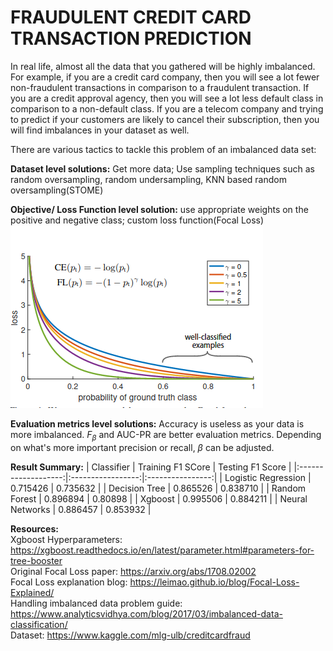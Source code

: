 # FRAUDULENT CREDIT CARD TRANSACTION PREDICTION

In real life, almost all the data that you gathered will be highly imbalanced. For example, if you are a credit card company, then you will see a lot fewer non-fraudulent transactions in comparison to a fraudulent transaction. If you are a credit approval agency, then you will see a lot less default class in comparison to a non-default class. If you are a telecom company and trying to predict if your customers are likely to cancel their subscription, then you will find imbalances in your dataset as well.

There are various tactics to tackle this problem of an imbalanced data set:

**Dataset level solutions:** Get more data; Use sampling techniques such as random oversampling, random undersampling, KNN based random oversampling(STOME)

**Objective/ Loss Function level solution:** use appropriate weights on the positive and negative class; custom loss function(Focal Loss)  
![alt text](https://github.com/ppokhare/Handling-Imbalanced-Dataset-for-classification-task//blob/master/focal_loss.png?raw=true "Focal Loss")

**Evaluation metrics level solutions:** Accuracy is useless as your data is more imbalanced. $F_\beta$ and AUC-PR are better evaluation metrics. Depending on what's more important precision or recall, $\beta$ can be adjusted. 


**Result Summary:**
|      Classifier     | Training F1 SCore | Testing F1 Score |
|:-------------------:|:-----------------:|:----------------:|
| Logistic Regression |      0.715426     |     0.735632     |
|    Decision Tree    |      0.865526     |     0.838710     |
|    Random Forest    |      0.896894     |      0.80898     |
|       Xgboost       |      0.995506     |     0.884211     |
|   Neural Networks   |      0.886457     |     0.853932     |


**Resources:**  
Xgboost Hyperparameters: https://xgboost.readthedocs.io/en/latest/parameter.html#parameters-for-tree-booster  
Original Focal Loss paper: https://arxiv.org/abs/1708.02002    
Focal Loss explanation blog: https://leimao.github.io/blog/Focal-Loss-Explained/    
Handling imbalanced data problem guide: https://www.analyticsvidhya.com/blog/2017/03/imbalanced-data-classification/  
Dataset: https://www.kaggle.com/mlg-ulb/creditcardfraud  
